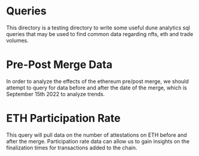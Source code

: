 
# Queries
This directory is a testing directory to write some useful dune analytics sql queries that may be used
to find common data regarding nfts, eth and trade volumes. 


# Pre-Post Merge Data
In order to analyze the effects of the ethereum pre/post merge, we should attempt to query for data 
before and after the date of the merge, which is September 15th 2022 to analyze trends. 

# ETH Participation Rate
This query will pull data on the number of attestations on ETH before and after the merge. Participation rate data can allow us to gain insights on the finalization times for transactions added to the chain.


